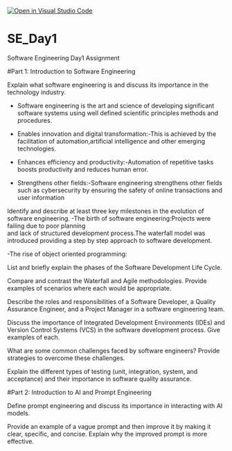 [![Open in Visual Studio Code](https://classroom.github.com/assets/open-in-vscode-2e0aaae1b6195c2367325f4f02e2d04e9abb55f0b24a779b69b11b9e10269abc.svg)](https://classroom.github.com/online_ide?assignment_repo_id=18369251&assignment_repo_type=AssignmentRepo)
# SE_Day1
Software Engineering Day1 Assignment

#Part 1: Introduction to Software Engineering

Explain what software engineering is and discuss its importance in the technology industry.

  - Software engineering is the art and science of developing significant software 
    systems using well defined scientific principles methods and procedures.

  - Enables innovation and digital transformation:-This is achieved by the 
    facilitation of automation,artificial intelligence and other emerging 
    technologies.

  - Enhances efficiency and productivity:-Automation of repetitive tasks boosts 
    productivity and reduces human error.

  - Strengthens other fields:-Software engineering strengthens other fields such 
    as cybersecurity by ensuring the safety of online transactions and user 
    information

Identify and describe at least three key milestones in the evolution of software engineering.
  -The birth of software engineering:Projects were failing due to poor planning  
   and lack of structured development process.The waterfall model was introduced 
   providing a step by step approach to software development.

  -The rise of object oriented programming:


List and briefly explain the phases of the Software Development Life Cycle.


Compare and contrast the Waterfall and Agile methodologies. Provide examples of scenarios where each would be appropriate.


Describe the roles and responsibilities of a Software Developer, a Quality Assurance Engineer, and a Project Manager in a software engineering team.


Discuss the importance of Integrated Development Environments (IDEs) and Version Control Systems (VCS) in the software development process. Give examples of each.


What are some common challenges faced by software engineers? Provide strategies to overcome these challenges.


Explain the different types of testing (unit, integration, system, and acceptance) and their importance in software quality assurance.


#Part 2: Introduction to AI and Prompt Engineering


Define prompt engineering and discuss its importance in interacting with AI models.


Provide an example of a vague prompt and then improve it by making it clear, specific, and concise. Explain why the improved prompt is more effective.
